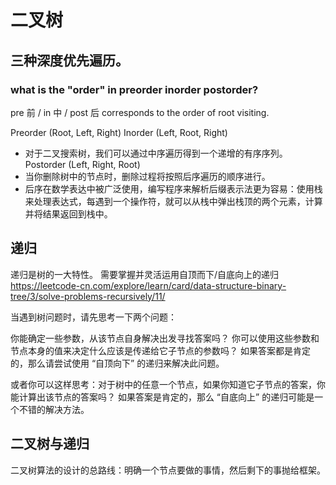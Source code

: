 # 二叉树

## 三种深度优先遍历。

### what is the "order" in preorder inorder postorder?

pre 前 / in 中 / post 后 corresponds to the order of root visiting.

Preorder (Root, Left, Right) 
Inorder (Left, Root, Right)

- 对于二叉搜索树，我们可以通过中序遍历得到一个递增的有序序列。
Postorder (Left, Right, Root) 
- 当你删除树中的节点时，删除过程将按照后序遍历的顺序进行。
- 后序在数学表达中被广泛使用，编写程序来解析后缀表示法更为容易：使用栈来处理表达式，每遇到一个操作符，就可以从栈中弹出栈顶的两个元素，计算并将结果返回到栈中。


## 递归
递归是树的一大特性。
需要掌握并灵活运用自顶而下/自底向上的递归
https://leetcode-cn.com/explore/learn/card/data-structure-binary-tree/3/solve-problems-recursively/11/

当遇到树问题时，请先思考一下两个问题：

你能确定一些参数，从该节点自身解决出发寻找答案吗？
你可以使用这些参数和节点本身的值来决定什么应该是传递给它子节点的参数吗？
如果答案都是肯定的，那么请尝试使用 “自顶向下” 的递归来解决此问题。

或者你可以这样思考：对于树中的任意一个节点，如果你知道它子节点的答案，你能计算出该节点的答案吗？ 
如果答案是肯定的，那么 “自底向上” 的递归可能是一个不错的解决方法。

## 二叉树与递归
二叉树算法的设计的总路线：明确一个节点要做的事情，然后剩下的事抛给框架。
